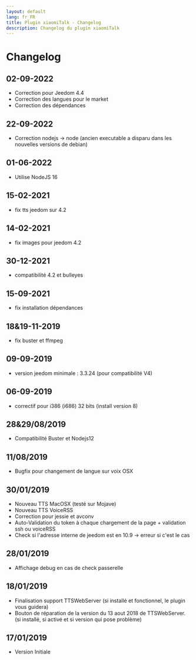 ```yaml
---
layout: default
lang: fr_FR
title: Plugin xiaomiTalk - Changelog
description: Changelog du plugin xiaomiTalk
---
```


Changelog
=========

02-09-2022
----------

* Correction pour Jeedom 4.4
* Correction des langues pour le market
* Correction des dépendances

22-09-2022
----------

* Correction nodejs -> node (ancien executable a disparu dans les nouvelles versions de debian)

01-06-2022
----------

* Utilise NodeJS 16

15-02-2021
----------

* fix tts jeedom sur 4.2

14-02-2021
----------

* fix images pour jeedom 4.2

30-12-2021
----------

* compatibilité 4.2 et bulleyes

15-09-2021
----------

* fix installation dépendances

18&19-11-2019
-------------

* fix buster et ffmpeg

09-09-2019
-------------

* version jeedom minimale : 3.3.24 (pour compatibilité V4)

06-09-2019
-------------

* correctif pour i386 (i686) 32 bits (install version 8)

28&29/08/2019
-------------
* Compatibilité Buster et Nodejs12

11/08/2019
-------------
* Bugfix pour changement de langue sur voix OSX

30/01/2019
-------------

* Nouveau TTS MacOSX  (testé sur Mojave)
* Nouveau TTS VoiceRSS
* Correction pour jessie et avconv
* Auto-Validation du token à chaque chargement de la page + validation ssh ou voiceRSS
* Check si l'adresse interne de jeedom est en 10.9 -> erreur si c'est le cas

28/01/2019
-------------

* Affichage debug en cas de check passerelle

18/01/2019
-------------

* Finalisation support TTSWebServer (si installé et fonctionnel, le plugin vous guidera)
* Bouton de réparation de la version du 13 aout 2018 de TTSWebServer. (si installé, si activé et si version qui pose problème)


17/01/2019
-------------

* Version Initiale
